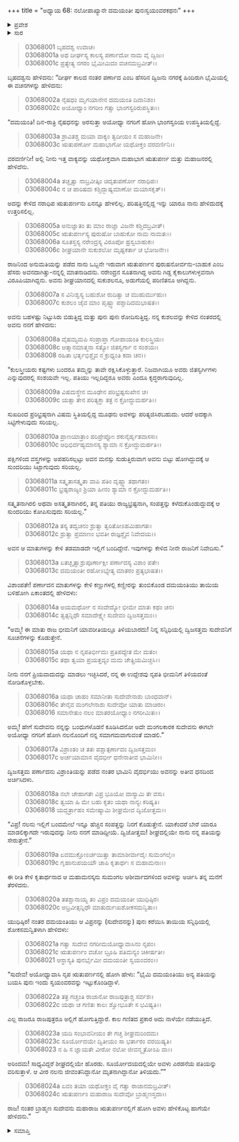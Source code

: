 +++
title = "ಅಧ್ಯಾಯ 68: ನಲೋಪಾಖ್ಯಾನೇ ದಮಯಂತೀ ಪುನಃಸ್ವಯಂವರಕಥನಃ"
+++

<details><summary>ಪ್ರವೇಶ</summary>


।।   ಓಂ ಓಂ ನಮೋ ನಾರಾಯಣಾಯ।।   ಶ್ರೀ ವೇದವ್ಯಾಸಾಯ ನಮಃ ।।

ಶ್ರೀ ಕೃಷ್ಣದ್ವೈಪಾಯನ ವೇದವ್ಯಾಸ ವಿರಚಿತ  

**ಶ್ರೀ ಮಹಾಭಾರತ**

**ಆರಣ್ಯಕ ಪರ್ವ**

**ಇಂದ್ರಲೋಕಾಭಿಗಮನ ಪರ್ವ**

**ಅಧ್ಯಾಯ 68**

</details>


<details><summary>ಸಾರ</summary>

ದೀರ್ಘಕಾಲದ ನಂತರ ಬ್ರಾಹ್ಮಣನೋರ್ವನು ಬಂದು ರಾಜಾ ಋತುಪರ್ಣನಲ್ಲಿರುವ, ಶೀಘ್ರಯಾನದಲ್ಲಿ ಸುಕುಶಲನೂ ಅಡುಗೆಯಲ್ಲಿ ಪರಿಣಿತನೂ ಆದ ಬಾಹುಕನೆಂಬುವವನು ತನ್ನ ಪ್ರಶ್ನೆಗಳಿಗೆ ಪ್ರತಿಕ್ರಿಯೆ ನೀಡಿದನೆಂದು ದಮಯಂತಿಯಲ್ಲಿ ಹೇಳುವುದು (1-16). ದಮಯಂತಿಯು ತನ್ನ ಸ್ವಯಂವರವು ಮರುದಿನ ಸೂರ್ಯೋದಯದಲ್ಲಿ ನಡೆಯಲಿದೆ ಎನ್ನುವ ಸಂದೇಶವನ್ನು ಬ್ರಾಹ್ಮಣ ಸುದೇವನ ಮೂಲಕ ಋತುಪರ್ಣನಿಗೆ ತಲುಪಿಸುವುದು (17-24).

</details>


> 03068001 ಬೃಹದಶ್ವ ಉವಾಚ।  
03068001a ಅಥ ದೀರ್ಘಸ್ಯ ಕಾಲಸ್ಯ ಪರ್ಣಾದೋ ನಾಮ ವೈ ದ್ವಿಜಃ।  
03068001c ಪ್ರತ್ಯೇತ್ಯ ನಗರಂ ಭೈಮೀಮಿದಂ ವಚನಮಬ್ರವೀತ್।।

ಬೃಹದಶ್ವನು ಹೇಳಿದನು: “ದೀರ್ಘ ಕಾಲದ ನಂತರ ಪರ್ಣಾದ ಎಂಬ ಹೆಸರಿನ ದ್ವಿಜನು ನಗರಕ್ಕೆ ಹಿಂದಿರುಗಿ ಭೈಮಿಯಲ್ಲಿ ಈ ವಚನಗಳನ್ನು ಹೇಳಿದನು:

> 03068002a ನೈಷಧಂ ಮೃಗಯಾನೇನ ದಮಯಂತಿ ದಿವಾನಿಶಂ।  
03068002c ಅಯೋಧ್ಯಾಂ ನಗರೀಂ ಗತ್ವಾ ಭಾಂಗಸ್ವರಿರುಪಸ್ಥಿತಃ।।

“ದಮಯಂತಿ! ದಿನ-ರಾತ್ರಿ ನೈಷಧನನ್ನು ಅರಸುತ್ತಾ ಅಯೋಧ್ಯಾ ನಗರಿಗೆ ಹೋಗಿ ಭಾಂಗಸ್ವರಿಯ ಉಪಸ್ಥಿತಿಯಲ್ಲಿದ್ದೆ.

> 03068003a ಶ್ರಾವಿತಶ್ಚ ಮಯಾ ವಾಕ್ಯಂ ತ್ವದೀಯಂ ಸ ಮಹಾಜನೇ।   
03068003c ಋತುಪರ್ಣೋ ಮಹಾಭಾಗೋ ಯಥೋಕ್ತಂ ವರವರ್ಣಿನಿ।।

ವರವರ್ಣಿನೀ! ಅಲ್ಲಿ ನೀನು ಇತ್ತ ವಾಕ್ಯವನ್ನು ಯಥೋಕ್ತವಾಗಿ ಮಹಾಭಾಗ ಋತುಪರ್ಣ ಮತ್ತು ಮಹಾಜನರಲ್ಲಿ ಹೇಳಿದೆನು.

> 03068004a ತಚ್ಛೃತ್ವಾ ನಾಬ್ರವೀತ್ಕಿಂ ಚಿದೃತುಪರ್ಣೋ ನರಾಧಿಪಃ।  
03068004c ನ ಚ ಪಾರಿಷದಃ ಕಶ್ಚಿದ್ಭಾಷ್ಯಮಾಣೋ ಮಯಾಸಕೃತ್।।

ಅದನ್ನು ಕೇಳಿದ ನರಾಧಿಪ ಋತುಪರ್ಣನು ಏನನ್ನೂ ಹೇಳಲಿಲ್ಲ. ಪರಿಷತ್ತಿನಲ್ಲಿದ್ದ ಇನ್ನು ಯಾರೂ ನಾನು ಹೇಳಿದುದಕ್ಕೆ ಉತ್ತರಿಸಲಿಲ್ಲ.

> 03068005a ಅನುಜ್ಞಾತಂ ತು ಮಾಂ ರಾಜ್ಞಾ ವಿಜನೇ ಕಶ್ಚಿದಬ್ರವೀತ್।  
03068005c ಋತುಪರ್ಣಸ್ಯ ಪುರುಷೋ ಬಾಹುಕೋ ನಾಮ ನಾಮತಃ।।  
03068006a ಸೂತಸ್ತಸ್ಯ ನರೇಂದ್ರಸ್ಯ ವಿರೂಪೋ ಹ್ರಸ್ವಬಾಹುಕಃ।  
03068006c ಶೀಘ್ರಯಾನೇ ಸುಕುಶಲೋ ಮೃಷ್ಟಕರ್ತಾ ಚ ಭೋಜನೇ।।

ರಾಜನಿಂದ ಅನುಮತಿಯನ್ನು ಪಡೆದ ನಾನು ಒಬ್ಬನೇ ಇರುವಾಗ ಋತುಪರ್ಣನ ಪುರುಷನೋರ್ವನು-ಬಾಹುಕ ಎಂಬ ಹೆಸರು ಅವನದಾಗಿತ್ತು-ನನ್ನಲ್ಲಿ ಮಾತನಾಡಿದನು. ನರೇಂದ್ರನ ಸೂತನಾಗಿದ್ದ ಅವನು ಗಿಡ್ಡ ಕೈಕಾಲುಗಳುಳ್ಳವನಾಗಿ ವಿರೂಪಿಯಾಗಿದ್ದನು. ಅವನು ಶೀಘ್ರಯಾನದಲ್ಲಿ ಸುಕುಶಲನೂ, ಅಡುಗೆಯಲ್ಲಿ ಪರಿಣಿತನೂ ಆಗಿದ್ದನು.

> 03068007a ಸ ವಿನಿಃಶ್ವಸ್ಯ ಬಹುಶೋ ರುದಿತ್ವಾ ಚ ಮುಹುರ್ಮುಹುಃ।  
03068007c ಕುಶಲಂ ಚೈವ ಮಾಂ ಪೃಷ್ಟ್ವಾ ಪಶ್ಚಾದಿದಮಭಾಷತ।।

ಅವನು ಬಹಳಷ್ಟು ನಿಟ್ಟುಸಿರು ಬಿಡುತ್ತಿದ್ದ ಮತ್ತು ಪುನಃ ಪುನಃ ರೋದಿಸುತ್ತಿದ್ದ. ನನ್ನ ಕುಶಲವನ್ನು ಕೇಳಿದ ನಂತರದಲ್ಲಿ ಅವನು ನನಗೆ ಹೇಳಿದನು:

> 03068008a ವೈಷಮ್ಯಮಪಿ ಸಂಪ್ರಾಪ್ತಾ ಗೋಪಾಯಂತಿ ಕುಲಸ್ತ್ರಿಯಃ।  
03068008c ಆತ್ಮಾನಮಾತ್ಮನಾ ಸತ್ಯೋ ಜಿತಸ್ವರ್ಗಾ ನ ಸಂಶಯಃ।  
03068008 ರಹಿತಾ ಭರ್ತೃಭಿಶ್ಚೈವ ನ ಕ್ರುಧ್ಯಂತಿ ಕದಾ ಚನ।।

“ಕುಲಸ್ತ್ರೀಯರು ಕಷ್ಟಗಳು ಬಂದರೂ ತಮ್ಮನ್ನು ತಾವೇ ರಕ್ಷಿಸಿಕೊಳ್ಳುತ್ತಾರೆ. ನಿಜವಾಗಿಯೂ ಅವರು ಜಿತಸ್ವರ್ಗಿಗಳು ಎನ್ನುವುದರಲ್ಲಿ ಸಂಶಯವೇ ಇಲ್ಲ. ಪತಿಯು ಇಲ್ಲದಿದ್ದರೂ ಅವರು ಎಂದೂ ಕೃದ್ಧರಾಗುವುದಿಲ್ಲ.

> 03068009a ವಿಷಮಸ್ಥೇನ ಮೂಢೇನ ಪರಿಭ್ರಷ್ಟಸುಖೇನ ಚ।  
03068009c ಯತ್ಸಾ ತೇನ ಪರಿತ್ಯಕ್ತಾ ತತ್ರ ನ ಕ್ರೋದ್ಧುಮರ್ಹತಿ।।

ಸುಖದಿಂದ ಪ್ರರಿಭ್ರಷ್ಠನಾಗಿ ವಿಷಮ ಸ್ಥಿತಿಯಲ್ಲಿದ್ದ ಮೂಢನು ಅವಳನ್ನು ಪರಿತ್ಯಜಿಸಿರಬಹುದು. ಆದರೆ ಅದಕ್ಕಾಗಿ ಸಿಟ್ಟಿಗೇಳುವುದು ಸರಿಯಲ್ಲ.

> 03068010a ಪ್ರಾಣಯಾತ್ರಾಂ ಪರಿಪ್ರೇಪ್ಸೋಃ ಶಕುನೈರ್ಹೃತವಾಸಸಃ।  
03068010c ಆಧಿಭಿರ್ದಹ್ಯಮಾನಸ್ಯ ಶ್ಯಾಮಾ ನ ಕ್ರೋದ್ಧುಮರ್ಹತಿ।।

ಪಕ್ಷಿಗಳಿಂದ ವಸ್ತ್ರಗಳನ್ನು ಅಪಹರಿಸಲ್ಪಟ್ಟು ಅವನ ಮನಸ್ಸು ಸುಡುತ್ತಿರುವಾಗ ಅವನು ಬಿಟ್ಟು ಹೋಗಿದ್ದುದಕ್ಕೆ ಆ ಸುಂದರಿಯು ಸಿಟ್ಟಾಗುವುದು ಸರಿಯಲ್ಲ.

> 03068011a ಸತ್ಕೃತಾಸತ್ಕೃತಾ ವಾಪಿ ಪತಿಂ ದೃಷ್ಟ್ವಾ ತಥಾಗತಂ।  
03068011c ಭ್ರಷ್ಟರಾಜ್ಯಂ ಶ್ರಿಯಾ ಹೀನಂ ಶ್ಯಾಮಾ ನ ಕ್ರೋದ್ಧುಮರ್ಹತಿ।।

ಸತ್ಕೃತನಾಗಿರಲಿ ಅಥವಾ ಅಸತ್ಕೃತನಾಗಿರಲಿ, ತನ್ನ ಪತಿಯು ರಾಜ್ಯಭ್ರಷ್ಟನಾಗಿ, ಸಂಪತ್ತನ್ನು ಕಳೆದುಕೊಂಡುದ್ದುದಕ್ಕೆ ಆ ಸುಂದರಿಯು ಕೋಪಿಸುವುದು ಸರಿಯಲ್ಲ.”

> 03068012a ತಸ್ಯ ತದ್ವಚನಂ ಶ್ರುತ್ವಾ ತ್ವರಿತೋಽಹಮಿಹಾಗತಃ।  
03068012c ಶ್ರುತ್ವಾ ಪ್ರಮಾಣಂ ಭವತೀ ರಾಜ್ಞಶ್ಚೈವ ನಿವೇದಯ।।

ಅವನ ಆ ಮಾತುಗಳನ್ನು ಕೇಳಿ ತಡಮಾಡದೇ ಇಲ್ಲಿಗೆ ಬಂದಿದ್ದೇನೆ. ಇವುಗಳನ್ನು ಕೇಳಿದ ನೀನೇ ರಾಜನಿಗೆ ನಿವೇದಿಸು.”

> 03068013a ಏತಚ್ಛೃತ್ವಾಶ್ರುಪೂರ್ಣಾಕ್ಷೀ ಪರ್ಣಾದಸ್ಯ ವಿಶಾಂ ಪತೇ।  
03068013c ದಮಯಂತೀ ರಹೋಽಭ್ಯೇತ್ಯ ಮಾತರಂ ಪ್ರತ್ಯಭಾಷತ।।

ವಿಶಾಂಪತೇ! ಪರ್ಣಾದನ ಮಾತುಗಳನ್ನು ಕೇಳಿ ಕಣ್ಣುಗಳಲ್ಲಿ ಕಣ್ಣೀರನ್ನು ತುಂಬಿಕೊಂಡ ದಮಯಂತಿಯು ತಾಯಿಯ ಬಳಿಹೋಗಿ ಏಕಾಂತದಲ್ಲಿ ಹೇಳಿದಳು:

> 03068014a ಅಯಮರ್ಥೋ ನ ಸಂವೇದ್ಯೋ ಭೀಮೇ ಮಾತಃ ಕಥಂ ಚನ।  
03068014c ತ್ವತ್ಸನ್ನಿಧೌ ಸಮಾದೇಕ್ಷ್ಯೇ ಸುದೇವಂ ದ್ವಿಜಸತ್ತಮಂ।।

“ಅಮ್ಮ! ಈ ಮಾತು ರಾಜ ಭೀಮನಿಗೆ ಯಾವರೀತಿಯಲ್ಲೂ ತಿಳಿಯಬಾರದು! ನಿನ್ನ ಸನ್ನಿಧಿಯಲ್ಲಿ ದ್ವಿಜಸತ್ತಮ ಸುದೇವನಿಗೆ ಸೂಚನೆಗಳನ್ನು ಕೊಡುತ್ತೇನೆ.

> 03068015a ಯಥಾ ನ ನೃಪತಿರ್ಭೀಮಃ ಪ್ರತಿಪದ್ಯೇತ ಮೇ ಮತಂ।  
03068015c ತಥಾ ತ್ವಯಾ ಪ್ರಯತ್ತವ್ಯಂ ಮಮ ಚೇತ್ಪ್ರಿಯಮಿಚ್ಚಸಿ।।

ನೀನು ನನಗೆ ಪ್ರಿಯವಾದುದನ್ನು ಮಾಡಲು ಇಚ್ಛಿಸಿದರೆ, ನನ್ನ ಈ ಉದ್ದೇಶವು ನೃಪತಿ ಭೀಮನಿಗೆ ತಿಳಿಯದಂತೆ ನೋಡಿಕೊಳ್ಳಬೇಕು.

> 03068016a ಯಥಾ ಚಾಹಂ ಸಮಾನೀತಾ ಸುದೇವೇನಾಶು ಬಾಂಧವಾನ್।  
03068016c ತೇನೈವ ಮಂಗಲೇನಾಶು ಸುದೇವೋ ಯಾತು ಮಾಚಿರಂ।  
03068016 ಸಮಾನೇತುಂ ನಲಂ ಮಾತರಯೋಧ್ಯಾಂ ನಗರೀಮಿತಃ।।

ಅಮ್ಮ! ಹೇಗೆ ಸುದೇವನು ನನ್ನನ್ನು ಬಂಧುಗಳೊಡನೆ ಕೂಡಿಸಿದನೋ ಅದೇ ಮಂಗಲಕಾರಕ ಸುದೇವನು ಈಗಲೇ ಅಯೋಧ್ಯಾ ನಗರಿಗೆ ಹೋಗಿ ನಲನೊಂದಿಗೆ ನನ್ನ ಸಮಾಗಮವಾಗುವಂತೆ ಮಾಡಲಿ.”

> 03068017a ವಿಶ್ರಾಂತಂ ಚ ತತಃ ಪಶ್ಚಾತ್ಪರ್ಣಾದಂ ದ್ವಿಜಸತ್ತಮಂ।   
03068017c ಅರ್ಚಯಾಮಾಸ ವೈದರ್ಭೀ ಧನೇನಾತೀವ ಭಾಮಿನೀ।।

ದ್ವಿಜಸತ್ತಮ ಪರ್ಣಾದನು ವಿಶ್ರಾಂತಿಯನ್ನು ಪಡೆದ ನಂತರ ಭಾಮಿನಿ ವೈದರ್ಭಿಯು ಅವನನ್ನು ಅತೀವ ಧನದಿಂದ ಅರ್ಚಿಸಿದಳು.

> 03068018a ನಲೇ ಚೇಹಾಗತೇ ವಿಪ್ರ ಭೂಯೋ ದಾಸ್ಯಾಮಿ ತೇ ವಸು।  
03068018c ತ್ವಯಾ ಹಿ ಮೇ ಬಹು ಕೃತಂ ಯಥಾ ನಾನ್ಯಃ ಕರಿಷ್ಯತಿ।  
03068018 ಯದ್ಭರ್ತ್ರಾಹಂ ಸಮೇಷ್ಯಾಮಿ ಶೀಘ್ರಮೇವ ದ್ವಿಜೋತ್ತಮ।।

“ವಿಪ್ರ! ನಲನು ಇಲ್ಲಿಗೆ ಬಂದಮೇಲೆ ಇನ್ನೂ ಹೆಚ್ಚಿನ ಸಂಪತ್ತನ್ನು ನಿನಗೆ ಕೊಡುತ್ತೇನೆ. ಯಾಕೆಂದರೆ ಬೇರೆ ಯಾರೂ ಮಾಡಲಿಕ್ಕಾಗದೇ ಇರುವುದನ್ನು ನೀನು ನನಗೆ ಮಾಡಿದ್ದೀಯೆ. ದ್ವಿಜೋತ್ತಮ! ಶೀಘ್ರದಲ್ಲಿಯೇ ನಾನು ನನ್ನ ಪತಿಯನ್ನು ಸೇರುತ್ತೇನೆ.”

> 03068019a ಏವಮುಕ್ತೋಽರ್ಚಯಿತ್ವಾ ತಾಮಾಶೀರ್ವಾದೈಃ ಸುಮಂಗಲೈಃ।  
03068019c ಗೃಹಾನುಪಯಯೌ ಚಾಪಿ ಕೃತಾರ್ಥಃ ಸ ಮಹಾಮನಾಃ।।

ಈ ರೀತಿ ಕೇಳಿ ಕೃತಾರ್ಥನಾದ ಆ ಮಹಾಮನಸ್ಕನು ಸುಮಂಗಲ ಆಶೀರ್ವಾದಗಳಿಂದ ಅವಳನ್ನು ಅರ್ಚಿಸಿ ತನ್ನ ಮನೆಗೆ ತೆರಳಿದನು.

> 03068020a ತತಶ್ಚಾನಾಯ್ಯ ತಂ ವಿಪ್ರಂ ದಮಯಂತೀ ಯುಧಿಷ್ಠಿರ।   
03068020c ಅಬ್ರವೀತ್ಸನ್ನಿಧೌ ಮಾತುರ್ದುಃಖಶೋಕಸಮನ್ವಿತಾ।।

ಯುಧಿಷ್ಠಿರ! ನಂತರ ದಮಯಂತಿಯು ಆ ವಿಪ್ರನನ್ನು (ಸುದೇವನನ್ನು) ಪುನಃ ಕರೆಯಿಸಿ ತಾಯಿಯ ಸನ್ನಿಧಿಯಲ್ಲಿ ಶೋಕಸಮನ್ವಿತಳಾಗಿ ಹೇಳಿದಳು:

> 03068021a ಗತ್ವಾ ಸುದೇವ ನಗರೀಮಯೋಧ್ಯಾವಾಸಿನಂ ನೃಪಂ।  
03068021c ಋತುಪರ್ಣಂ ವಚೋ ಬ್ರೂಹಿ ಪತಿಮನ್ಯಂ ಚಿಕೀರ್ಷತೀ।   
03068021 ಆಸ್ಥಾಸ್ಯತಿ ಪುನರ್ಭೈಮೀ ದಮಯಂತೀ ಸ್ವಯಂವರಂ।।

“ಸುದೇವ! ಅಯೋಧ್ಯಾವಾಸಿ ನೃಪ ಋತುಪರ್ಣನಲ್ಲಿ ಹೋಗಿ ಹೇಳು: “ಭೈಮಿ ದಮಯಂತಿಯು ಅನ್ಯ ಪತಿಯನ್ನು ಬಯಸಿ ಪುನಃ ಇಂದು ಸ್ವಯಂವರವನ್ನು ಇಟ್ಟುಕೊಂಡಿದ್ದಾಳೆ.

> 03068022a ತತ್ರ ಗಚ್ಚಂತಿ ರಾಜಾನೋ ರಾಜಪುತ್ರಾಶ್ಚ ಸರ್ವಶಃ।  
03068022c ಯಥಾ ಚ ಗಣಿತಃ ಕಾಲಃ ಶ್ವೋಭೂತೇ ಸ ಭವಿಷ್ಯತಿ।।

ಎಲ್ಲ ರಾಜರೂ ರಾಜಪುತ್ರರೂ ಅಲ್ಲಿಗೆ ಹೋಗುತ್ತಿದ್ದಾರೆ. ಕಾಲ ಗಣಿತದ ಪ್ರಕಾರ ಅದು ನಾಳೆಯೇ ನಡೆಯುತ್ತಿದೆ.

> 03068023a ಯದಿ ಸಂಭಾವನೀಯಂ ತೇ ಗಚ್ಚ ಶೀಘ್ರಮರಿಂದಮ।  
03068023c ಸೂರ್ಯೋದಯೇ ದ್ವಿತೀಯಂ ಸಾ ಭರ್ತಾರಂ ವರಯಿಷ್ಯತಿ।  
03068023 ನ ಹಿ ಸ ಜ್ಞಾಯತೇ ವೀರೋ ನಲೋ ಜೀವನ್ಮೃತೋಽಪಿ ವಾ।।

ಅರಿಂದಮ! ಸಾಧ್ಯವಿದ್ದರೆ ಶೀಘ್ರದಲ್ಲಿಯೇ ಹೊರಡು. ಸೂರ್ಯೋದಯದಲ್ಲಿಯೇ ಅವಳು ಎರಡನೆಯ ಪತಿಯನ್ನು ವರಿಸುತ್ತಾಳೆ. ಆ ವೀರ ನಲನು ಜೀವಂತನಿದ್ದಾನೋ ಮೃತನಾಗಿದ್ದಾನೋ ತಿಳಿಯದು.””

> 03068024a ಏವಂ ತಯಾ ಯಥೋಕ್ತಂ ವೈ ಗತ್ವಾ ರಾಜಾನಮಬ್ರವೀತ್।  
03068024c ಋತುಪರ್ಣಂ ಮಹಾರಾಜ ಸುದೇವೋ ಬ್ರಾಹ್ಮಣಸ್ತದಾ।।

ರಾಜ! ನಂತರ ಬ್ರಾಹ್ಮಣ ಸುದೇವನು ಮಹಾರಾಜ ಋತುಪರ್ಣನಲ್ಲಿಗೆ ಹೋಗಿ ಅವಳು ಹೇಳಿಕೊಟ್ಟ ಹಾಗೆಯೇ ಹೇಳಿದನು.”

<details><summary>ಸಮಾಪ್ತಿ</summary>


ಇತಿ ಶ್ರೀ ಮಹಾಭಾರತೇ ಆರಣ್ಯಕಪರ್ವಣಿ ಇಂದ್ರಲೋಕಾಭಿಗಮನಪರ್ವಣಿ ನಲೋಪಾಖ್ಯಾನೇ ದಮಯಂತೀ ಪುನಃಸ್ವಯಂವರಕಥನೇ ಅಷ್ಟಷಷ್ಟಿತಮೋಽಧ್ಯಾಯಃ।  
ಇದು ಮಹಾಭಾರತದ ಆರಣ್ಯಕಪರ್ವದಲ್ಲಿ ಇಂದ್ರಲೋಕಾಭಿಗಮನಪರ್ವದಲ್ಲಿ ನಲೋಪಾಖ್ಯಾನದಲ್ಲಿ ದಮಯಂತೀ ಪುನಃಸ್ವಯಂವರ ಕಥನ ಎನ್ನುವ ಅರವತ್ತೆಂಟನೆಯ ಅಧ್ಯಾಯವು.



</details>
